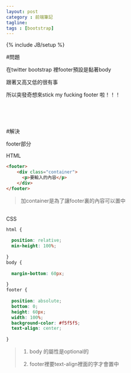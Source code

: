 ```yaml
---
layout: post
category : 前端筆記
tagline:
tags : [bootstrap]
---
```

{% include JB/setup %}

#問題

在twitter bootstrap 裡footer預設是黏著body

跟著又高又低的很有事

所以突發奇想來stick my fucking footer 啦！！！

<br/><br/><br/>


#解決


footer部分

<div class="code_type">HTML</div>

~~~html
<footer>      
    <div class="container">
      <p>要輸入的內容</p>      
    </div>
</footer>

~~~

>加container是為了讓footer裏的內容可以置中

<br/>


<div class="code_type">CSS</div>

~~~css
html {
  
  position: relative;
  min-height: 100%;
  
}
body {
  
  margin-bottom: 60px;
  
}
footer {
  
  position: absolute;
  bottom: 0;
  height: 60px;
  width: 100%;
  background-color: #f5f5f5;
  text-align: center;
  
}
~~~


>1. body 的屬性是optional的
>
>2. footer裡要text-align裡面的字才會置中
